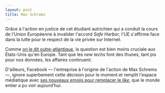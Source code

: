 ```yaml
---
layout: post
title: Max Schrems
---
```

Grâce à l'action en justice de cet étudiant autrichien qui a conduit la
cours de l'Union Européenne à invalider l'accord _Safe Harbor_, l'UE
s'affirme face dans la lutte pour le respect de la vie privée sur
Internet.

Comme [on le dit outre-atlantique](http://www.nytimes.com/2015/10/07/technology/european-union-us-data-collection.html),
la question est bien moins cruciale aux États-Unis qu'en Europe. Tant
que les _new techs_ font des thunes, tant pis pour nos données, les
affaires continuent.

D'ailleurs, Facebook — l'entreprise à l'origine de l'action de Max
Schrems —, ignore superbement cette décision pour le moment et remplit
l'espace médiatique avec
[ses nouveaux emojis  pour remplacer le _like_](http://www.theverge.com/2015/10/8/9474071/facebook-reactions-dislike-button),
que le monde entier a pu voir aujourd'hui.
